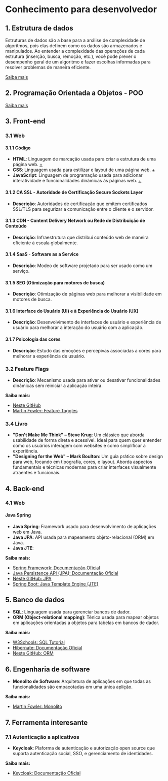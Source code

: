 # Conhecimento para desenvolvedor

## 1. Estrutura de dados
Estruturas de dados são a base para a análise de complexidade de algoritmos, pois elas definem como os dados são armazenados e manipulados. Ao entender a complexidade das operações de cada estrutura (inserção, busca, remoção, etc.), você pode prever o desempenho geral de um algoritmo e fazer escolhas informadas para resolver problemas de maneira eficiente.

[Saiba mais](https://github.com/JandersonMota/estrutura-de-dados)

## 2. Programação Orientada a Objetos - POO
[Saiba mais](https://github.com/JandersonMota/programacao-orientada-objetos)

## 3. Front-end

### 3.1 Web

#### 3.1.1 Código
- **HTML**: Linguagem de marcação usada para criar a estrutura de uma página web. [+](https://github.com/JandersonMota/ifba-oficina-html_css)
- **CSS**: Linguagem usada para estilizar e layout de uma página web. [+](https://github.com/JandersonMota/ifba-oficina-html_css/tree/main/Formatar%20CSS)
- **JavaScript**: Linguagem de programação usada para adicionar interatividade e funcionalidades dinâmicas às páginas web. [+](https://github.com/JandersonMota/estudando-javascript)

#### 3.1.2 CA SSL - Autoridade de Certificação Secure Sockets Layer
- **Descrição**: Autoridades de certificação que emitem certificados SSL/TLS para segurizar a comunicação entre o cliente e o servidor.

#### 3.1.3 CDN - Content Delivery Network ou Rede de Distribuição de Conteúdo
- **Descrição**: Infraestrutura que distribui conteúdo web de maneira eficiente à escala globalmente.

#### 3.1.4 SaaS - Software as a Service
- **Descrição**: Modeo de software projetado para ser usado como um serviço.

#### 3.1.5 SEO (Otimização para motores de busca)
- **Descrição**: Otimização de páginas web para melhorar a visibilidade em motores de busca.

#### 3.1.6 Interface do Usuário (UI) e à Experiência do Usuário (UX)
- **Descrição**: Desenvolvimento de interfaces de usuário e experiência de usuário para melhorar a interação do usuário com a aplicação.

#### 3.1.7 Psicologia das cores
- **Descrição**: Estudo das emoções e percepivas associadas a cores para melhorar a experiência de usuário.

### 3.2 Feature Flags
- **Descrição**: Mecanismo usada para ativar ou desativar funcionalidades dinâmicas sem reiniciar a aplicação inteira.

**Saiba mais:**
- [Neste GitHub](https://github.com/JandersonMota/desenvolvedor/tree/main/front-end)
- [Martin Fowler: Feature Toggles](https://martinfowler.com/articles/feature-toggles.html)

### 3.4 Livro
- **"Don't Make Me Think" – Steve Krug**:
  Um clássico que aborda usabilidade de forma direta e acessível. Ideal para quem quer entender como os usuários interagem com websites e como simplificar a experiência.
- **"Designing for the Web" – Mark Boulton**:
  Um guia prático sobre design para web, focando em tipografia, cores, e layout. Aborda aspectos fundamentais e técnicas modernas para criar interfaces visualmente atraentes e funcionais.

## 4. Back-end

### 4.1 Web

#### Java Spring
- **Java Spring**: Framework usado para desenvolvimento de aplicações web em Java.
- **Java JPA**: API usada para mapeamento objeto-relacional (ORM) em Java.
- **Java JTE**:

**Saiba mais:**
- [Spring Framework: Documentação Oficial](https://spring.io/projects/spring-framework)
- [Java Persistence API (JPA): Documentação Oficial](https://javaee.github.io/javaee-spec/jpa)
- [Neste GitHub: JPA](https://github.com/JandersonMota/desenvolvedor/blob/main/back-end/README.md)
- [Spring Boot: Java Template Engine (JTE)](https://foojay.io/today/spring-boot-java-template-engine-jte/)

## 5. Banco de dados
- **SQL**: Linguagem usada para gerenciar bancos de dador.
- **ORM (Object-relational mapping)**: Ténica usada para mapear objetos em aplicações orientadas a objetos para tabelas em bancos de dador.

**Saiba mais:**
- [W3Schools: SQL Tutorial](https://www.w3schools.com/sql/)
- [Hibernate: Documentação Oficial](https://hibernate.org/documentaion.html)
- [Neste GitHub: ORM](https://github.com/JandersonMota/desenvolvedor/tree/main/banco-de-dados)

## 6. Engenharia de software
- **Monolito de Software**: Arquitetura de aplicações em que todas as funcionalidades são empacotadas em uma única aplição.

**Saiba mais:**
- [Martin Fowler: Monolito](https://martinfowler.com/bliogs/anatomy-of-monolith.html)

## 7. Ferramenta interesante

### 7.1 Autenticação a aplicativos
- **Keycloak**: Plaforma de autenticação e autorização open source que suporta autenticação social, SSO, e gerenciamento de identidades.

**Saiba mais:**
- [Keycloak: Documentação Oficial](https://www.keycloak.org/)
